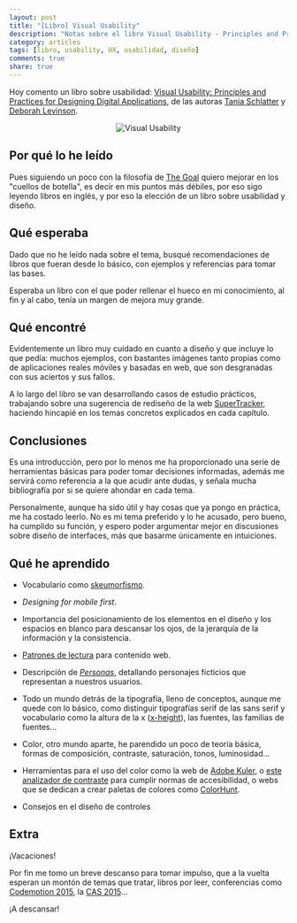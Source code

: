 ```yaml
---
layout: post
title: "[Libro] Visual Usability"
description: "Notas sobre el libro Visual Usability - Principles and Practices for Designing Digital Applications, de Tania Schlatter y Deborah Levinson"
category: articles
tags: [libro, usability, UX, usabilidad, diseño]
comments: true
share: true
---
```


Hoy comento un libro sobre usabilidad: [Visual Usability: Principles and Practices for Designing Digital Applications](http://visualusabilitybook.com/), de las autoras [Tania Schlatter](https://www.linkedin.com/in/taniaschlatter) y [Deborah Levinson](https://www.linkedin.com/in/debbylevinson).

<p align="center">
  <img src='{{ site.url }}/images/visual-usability.png' alt='Visual Usability' />
</p>

## Por qué lo he leído

Pues siguiendo un poco con la filosofía de [The Goal](http://ocana.github.io/articles/Libro-The-Goal-Goldratt/) quiero mejorar en los "cuellos de botella", es decir en mis puntos más débiles, por eso sigo leyendo libros en inglés, y por eso la elección de un libro sobre usabilidad y diseño.

## Qué esperaba

Dado que no he leído nada sobre el tema, busqué recomendaciones de libros que fueran desde lo básico, con ejemplos y referencias para tomar las bases.

Esperaba un libro con el que poder rellenar el hueco en mi conocimiento, al fin y al cabo, tenía un margen de mejora muy grande.

## Qué encontré

Evidentemente un libro muy cuidado en cuanto a diseño y que incluye lo que pedía: muchos ejemplos, con bastantes imágenes tanto propias como de aplicaciones reales móviles y basadas en web, que son desgranadas con sus aciertos y sus fallos.

A lo largo del libro se van desarrollando casos de estudio prácticos, trabajando sobre una sugerencia de rediseño de la web [SuperTracker](https://www.supertracker.usda.gov/), haciendo hincapié en los temas concretos explicados en cada capítulo.

## Conclusiones

Es una introducción, pero por lo menos me ha proporcionado una serie de herramientas básicas para poder tomar decisiones informadas, además me servirá como referencia a la que acudir ante dudas, y señala mucha bibliografía por si se quiere ahondar en cada tema.

Personalmente, aunque ha sido útil y hay cosas que ya pongo en práctica, me ha costado leerlo. No es mi tema preferido y lo he acusado, pero bueno, ha cumplido su función, y espero poder argumentar mejor en discusiones sobre diseño de interfaces, más que basarme únicamente en intuiciones.

## Qué he aprendido

* Vocabulario como [skeumorfismo](https://en.wikipedia.org/wiki/Skeuomorph).

* *Designing for mobile first*.

* Importancia del posicionamiento de los elementos en el diseño y los espacios en blanco para descansar los ojos, de la jerarquía de la información y la consistencia.

* [Patrones de lectura](http://www.nngroup.com/articles/f-shaped-pattern-reading-web-content/) para contenido web.

* Descripción de [*Personas*](https://en.wikipedia.org/wiki/Persona_%28user_experience%29), detallando personajes ficticios que representan a nuestros usuarios.

* Todo un mundo detrás de la tipografía, lleno de conceptos, aunque me quede con lo básico, como distinguir tipografías serif de las sans serif y vocabulario como la altura de la x ([x-height](https://en.wikipedia.org/wiki/X-height)), las fuentes, las familias de fuentes...

* Color, otro mundo aparte, he parendido un poco de teoría básica, formas de composición, contraste, saturación, tonos, luminosidad...

* Herramientas para el uso del color como la web de [Adobe Kuler](https://color.adobe.com/es/), o [este analizador de contraste](http://www.colorsontheweb.com/colorcontrast.asp) para cumplir normas de accesibilidad, o webs que se dedican a crear paletas de colores como [ColorHunt](http://www.colorhunt.co/).

* Consejos en el diseño de controles

## Extra

¡Vacaciones! 

Por fin me tomo un breve descanso para tomar impulso, que a la vuelta esperan un montón de temas que tratar, libros por leer, conferencias como [Codemotion 2015](http://2015.codemotion.es/es/), la [CAS 2015](http://cas2015.agile-spain.org/)... 

¡A descansar!